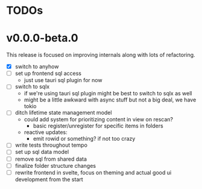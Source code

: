 # TODOs

# v0.0.0-beta.0
This release is focused on improving internals along with lots of refactoring.

- [x] switch to anyhow
- [ ] set up frontend sql access
  - just use tauri sql plugin for now
- [ ] switch to sqlx
  - if we're using tauri sql plugin might be best to switch to sqlx as well
  - might be a little awkward with async stuff but not a big deal, we have tokio
- [ ] ditch lifetime state management model
  - could add system for prioritizing content in view on rescan?
    - basic register/unregister for specific items in folders
  - reactive updates:
    - emit rowid or something? if not too crazy
- [ ] write tests throughout tempo
- [ ] set up sql data model
- [ ] remove sql from shared data
- [ ] finalize folder structure changes
- [ ] rewrite frontend in svelte, focus on theming and actual good ui development from the start